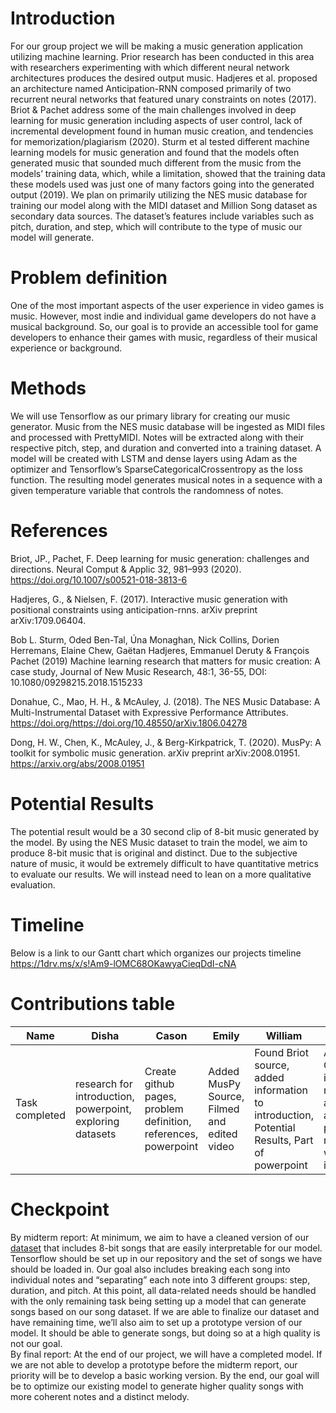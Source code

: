 
# Introduction
For our group project we will be making a music generation application utilizing machine learning. Prior research has been conducted in this area with researchers experimenting with which different neural network architectures produces the desired output music. Hadjeres et al. proposed an architecture named Anticipation-RNN composed primarily of two recurrent neural networks that featured unary constraints on notes (2017). Briot & Pachet address some of the main challenges involved in deep learning for music generation including aspects of user control, lack of incremental development found in human music creation, and tendencies for memorization/plagiarism (2020). Sturm et al tested different machine learning models for music generation and found that the models often generated music that sounded much different from the music from the models’ training data, which, while a limitation, showed that the training data these models used was just one of many factors going into the generated output (2019). We plan on primarily utilizing the NES music database for training our model along with the MIDI dataset and Million Song dataset as secondary data sources. The dataset’s features include variables such as pitch, duration, and step, which will contribute to the type of music our model will generate.

# Problem definition
One of the most important aspects of the user experience in video games is music. However, most indie and individual game developers do not have a musical background. So, our goal is to provide an accessible tool for game developers to enhance their games with music, regardless of their musical experience or background.

# Methods
We will use Tensorflow as our primary library for creating our music generator. Music from the NES music database will be ingested as MIDI files and processed with PrettyMIDI. Notes will be extracted along with their respective pitch, step, and duration and converted into a training dataset. A model will be created with LSTM and dense layers using Adam as the optimizer and Tensorflow’s SparseCategoricalCrossentropy as the loss function. The resulting model generates musical notes in a sequence with a given temperature variable that controls the randomness of notes.


# References
Briot, JP., Pachet, F. Deep learning for music generation: challenges and directions. Neural Comput & Applic 32, 981–993 (2020). https://doi.org/10.1007/s00521-018-3813-6

Hadjeres, G., & Nielsen, F. (2017). Interactive music generation with positional constraints using 
anticipation-rnns. arXiv preprint arXiv:1709.06404.

Bob L. Sturm, Oded Ben-Tal, Úna Monaghan, Nick Collins, Dorien Herremans, Elaine Chew, Gaëtan Hadjeres, Emmanuel Deruty & François Pachet (2019) Machine learning research that matters for music creation: A case study, Journal of New Music Research, 48:1, 36-55, DOI: 10.1080/09298215.2018.1515233 

Donahue, C., Mao, H. H., &amp; McAuley, J. (2018). The NES Music Database: A Multi-Instrumental Dataset with Expressive Performance Attributes. https://doi.org/https://doi.org/10.48550/arXiv.1806.04278 

Dong, H. W., Chen, K., McAuley, J., & Berg-Kirkpatrick, T. (2020). MusPy: A toolkit for symbolic music 	generation. arXiv preprint arXiv:2008.01951. https://arxiv.org/abs/2008.01951
 
# Potential Results
The potential result would be a 30 second clip of 8-bit music generated by the model. By using the NES Music dataset to train the model, we aim to produce 8-bit music that is original and distinct. Due to the subjective nature of music, it would be extremely difficult to have quantitative metrics to evaluate our results. We will instead need to lean on a more qualitative evaluation.

# Timeline
Below is a link to our Gantt chart which organizes our projects timeline
https://1drv.ms/x/s!Am9-lOMC68OKawyaCieqDdI-cNA

# Contributions table
| Name | Disha | Cason | Emily | William | Derek |
| ---- | ----- | ----- | ----- | ------- | ----- |
| Task completed | research for introduction, powerpoint, exploring datasets | Create github pages, problem definition, references, powerpoint | Added MusPy Source, Filmed and edited video | Found Briot source, added information to introduction, Potential Results, Part of powerpoint | Added Gantt Chart, identified model architecture, added paper to references, worked on introduction |

# Checkpoint
By midterm report:
At minimum, we aim to have a cleaned version of our [dataset](https://github.com/chrisdonahue/nesmdb) that includes 8-bit songs that are easily interpretable for our model. Tensorflow should be set up in our repository and the set of songs we have should be loaded in. Our goal also includes breaking each song into individual notes and “separating” each note into 3 different groups: step, duration, and pitch. At this point, all data-related needs should be handled with the only remaining task being setting up a model that can generate songs based on our song dataset. 
If we are able to finalize our dataset and have remaining time, we’ll also aim to set up a prototype version of our model. It should be able to generate songs, but doing so at a high quality is not our goal.
<br />
By final report:
At the end of our project, we will have a completed model. If we are not able to develop a prototype before the midterm report, our priority will be to develop a basic working version. By the end, our goal will be to optimize our existing model to generate higher quality songs with more coherent notes and a distinct melody. 
